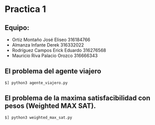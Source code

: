 Practica 1
==========

## Equipo:
* Ortiz Montaño José Eliseo 316184766
* Almanza Infante Derek 316332022
* Rodríguez Campos Erick Eduardo 316276568
* Mauricio Riva Palacio Orozco 316666343

## El problema del agente viajero 

    $] python3 agente_viajero.py

## El problema de la maxima satisfacibilidad con pesos (Weighted MAX SAT).

    $] python3 weighted_max_sat.py
